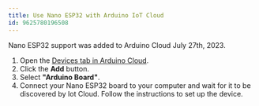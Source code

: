 ```yaml
---
title: Use Nano ESP32 with Arduino IoT Cloud
id: 9625780196508
---
```


Nano ESP32 support was added to Arduino Cloud July 27th, 2023.

1. Open the <a class="link-external" href="https://create.arduino.cc/iot/devices">Devices tab in Arduino Cloud</a>.
1. Click the **Add** button.
1. Select **"Arduino Board"**.
1. Connect your Nano ESP32 board to your computer and wait for it to be discovered by Iot Cloud. Follow the instructions to set up the device.
